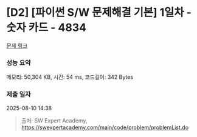 # [D2] [파이썬 S/W 문제해결 기본] 1일차 - 숫자 카드 - 4834 

[문제 링크](https://swexpertacademy.com/main/code/problem/problemDetail.do?contestProbId=AWTLVouKpUgDFAVT) 

### 성능 요약

메모리: 50,304 KB, 시간: 54 ms, 코드길이: 342 Bytes

### 제출 일자

2025-08-10 14:38



> 출처: SW Expert Academy, https://swexpertacademy.com/main/code/problem/problemList.do